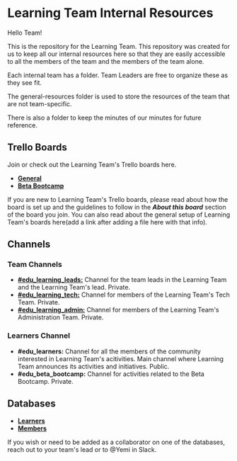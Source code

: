 # Learning Team Internal Resources

Hello Team!

This is the repository for the Learning Team. This repository was created for us to keep all our internal resources here so that they are easily accessible to all the members of the team and the members of the team alone.

Each internal team has a folder. Team Leaders are free to organize these as they see fit.

The general-resources folder is used to store the resources of the team that are not team-specific.

There is also a folder to keep the minutes of our minutes for future reference.

## Trello Boards

Join or check out the Learning Team's Trello boards here.

* **[General](https://trello.com/invite/b/wPV1hmRF/8ddb8564d9da6743ff68d4363a44a835/om-learning-team)**
* **[Beta Bootcamp](https://trello.com/invite/b/NijtzoRQ/f014e557c8b2d036741b67bd2ccc40ae/bootcamp-beta)**

If you are new to Learning Team's Trello boards, please read about how the board is set up and the guidelines to follow in the ***About this board*** section of the board you join. You can also read about the general setup of Learning Team's boards here(add a link after adding a file here with that info).

## Channels

### Team Channels

* **[#edu_learning_leads:](https://app.slack.com/client/T6963A864/GTZLNFZUK/details/top)** Channel for the team leads in the Learning Team and the Learning Team's lead. Private.
* **[#edu_learning_tech:](https://app.slack.com/client/T6963A864/G016TNLUNAU/details/top)** Channel for members of the Learning Team's Tech Team. Private.
* **[#edu_learning_admin:](https://app.slack.com/client/T6963A864/C0183HVKCV6/details/top)** Channel for members of the Learning Team's Administration Team. Private.

### Learners Channel

* **#edu_learners:** Channel for all the members of the community interested in Learning Team's acitivities. Main channel where Learning Team announces its activities and initiatives. Public.
* **#edu_beta_bootcamp:** Channel for activities related to the Beta Bootcamp. Private.


## Databases

* **[Learners](https://airtable.com/shr5kzEqJ6DMFUdZo)**
* **[Members](https://airtable.com/shr5kzEqJ6DMFUdZo)**

If you wish or need to be added as a collaborator on one of the databases, reach out to your team's lead or to @Yemi in Slack.
